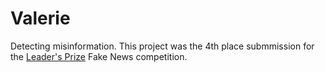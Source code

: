# Valerie
Detecting misinformation. This project was the 4th place submmission for the [Leader's Prize](https://leadersprize.truenorthwaterloo.com/en/) Fake News competition.
